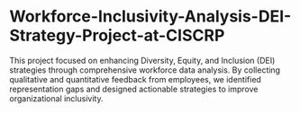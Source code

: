 # Workforce-Inclusivity-Analysis-DEI-Strategy-Project-at-CISCRP
This project focused on enhancing Diversity, Equity, and Inclusion (DEI) strategies through comprehensive workforce data analysis. By collecting qualitative and quantitative feedback from employees, we identified representation gaps and designed actionable strategies to improve organizational inclusivity.
